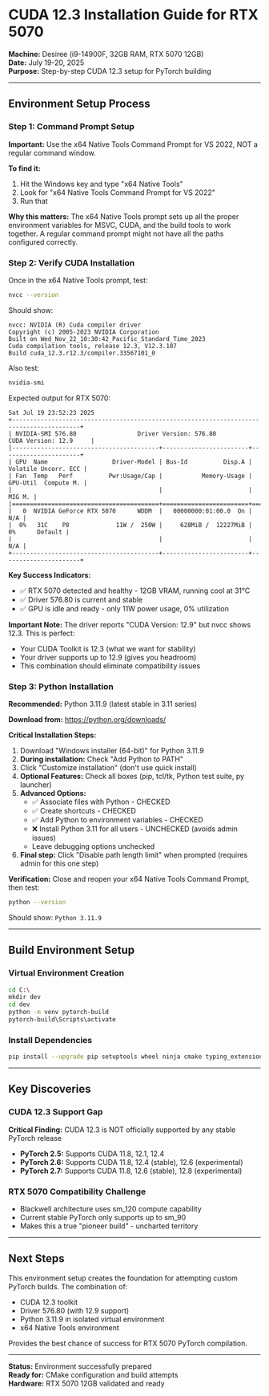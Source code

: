 # CUDA 12.3 Installation Guide for RTX 5070

**Machine:** Desiree (i9-14900F, 32GB RAM, RTX 5070 12GB)  
**Date:** July 19-20, 2025  
**Purpose:** Step-by-step CUDA 12.3 setup for PyTorch building

---

## Environment Setup Process

### Step 1: Command Prompt Setup

**Important:** Use the x64 Native Tools Command Prompt for VS 2022, NOT a regular command window.

**To find it:**
1. Hit the Windows key and type "x64 Native Tools"
2. Look for "x64 Native Tools Command Prompt for VS 2022"
3. Run that

**Why this matters:** The x64 Native Tools prompt sets up all the proper environment variables for MSVC, CUDA, and the build tools to work together. A regular command prompt might not have all the paths configured correctly.

### Step 2: Verify CUDA Installation

Once in the x64 Native Tools prompt, test:

```bash
nvcc --version
```

Should show:
```
nvcc: NVIDIA (R) Cuda compiler driver
Copyright (c) 2005-2023 NVIDIA Corporation
Built on Wed_Nov_22_10:30:42_Pacific_Standard_Time_2023
Cuda compilation tools, release 12.3, V12.3.107
Build cuda_12.3.r12.3/compiler.33567101_0
```

Also test:
```bash
nvidia-smi
```

Expected output for RTX 5070:
```
Sat Jul 19 23:52:23 2025
+-----------------------------------------------------------------------------------------+
| NVIDIA-SMI 576.80                 Driver Version: 576.80         CUDA Version: 12.9     |
|-----------------------------------------+------------------------+----------------------+
| GPU  Name                  Driver-Model | Bus-Id          Disp.A | Volatile Uncorr. ECC |
| Fan  Temp   Perf          Pwr:Usage/Cap |           Memory-Usage | GPU-Util  Compute M. |
|                                         |                        |               MIG M. |
|=========================================+========================+======================|
|   0  NVIDIA GeForce RTX 5070      WDDM  |   00000000:01:00.0  On |                  N/A |
|  0%   31C    P8             11W /  250W |     628MiB /  12227MiB |      0%      Default |
|                                         |                        |                  N/A |
+-----------------------------------------+------------------------+----------------------+
```

**Key Success Indicators:**
- ✅ RTX 5070 detected and healthy - 12GB VRAM, running cool at 31°C
- ✅ Driver 576.80 is current and stable
- ✅ GPU is idle and ready - only 11W power usage, 0% utilization

**Important Note:** The driver reports "CUDA Version: 12.9" but nvcc shows 12.3. This is perfect:
- Your CUDA Toolkit is 12.3 (what we want for stability)
- Your driver supports up to 12.9 (gives you headroom)
- This combination should eliminate compatibility issues

### Step 3: Python Installation

**Recommended:** Python 3.11.9 (latest stable in 3.11 series)

**Download from:** https://python.org/downloads/

**Critical Installation Steps:**
1. Download "Windows installer (64-bit)" for Python 3.11.9
2. **During installation:** Check "Add Python to PATH"
3. Click "Customize installation" (don't use quick install)
4. **Optional Features:** Check all boxes (pip, tcl/tk, Python test suite, py launcher)
5. **Advanced Options:**
   - ✅ Associate files with Python - CHECKED
   - ✅ Create shortcuts - CHECKED  
   - ✅ Add Python to environment variables - CHECKED
   - ❌ Install Python 3.11 for all users - UNCHECKED (avoids admin issues)
   - Leave debugging options unchecked
6. **Final step:** Click "Disable path length limit" when prompted (requires admin for this one step)

**Verification:**
Close and reopen your x64 Native Tools Command Prompt, then test:
```bash
python --version
```
Should show: `Python 3.11.9`

---

## Build Environment Setup

### Virtual Environment Creation

```bash
cd C:\
mkdir dev
cd dev
python -m venv pytorch-build
pytorch-build\Scripts\activate
```

### Install Dependencies

```bash
pip install --upgrade pip setuptools wheel ninja cmake typing_extensions pyyaml
```

---

## Key Discoveries

### CUDA 12.3 Support Gap

**Critical Finding:** CUDA 12.3 is NOT officially supported by any stable PyTorch release

- **PyTorch 2.5:** Supports CUDA 11.8, 12.1, 12.4
- **PyTorch 2.6:** Supports CUDA 11.8, 12.4 (stable), 12.6 (experimental)
- **PyTorch 2.7:** Supports CUDA 11.8, 12.6 (stable), 12.8 (experimental)

### RTX 5070 Compatibility Challenge

- Blackwell architecture uses sm_120 compute capability
- Current stable PyTorch only supports up to sm_90
- Makes this a true "pioneer build" - uncharted territory

---

## Next Steps

This environment setup creates the foundation for attempting custom PyTorch builds. The combination of:
- CUDA 12.3 toolkit
- Driver 576.80 (with 12.9 support)
- Python 3.11.9 in isolated virtual environment
- x64 Native Tools environment

Provides the best chance of success for RTX 5070 PyTorch compilation.

---

**Status:** Environment successfully prepared  
**Ready for:** CMake configuration and build attempts  
**Hardware:** RTX 5070 12GB validated and ready